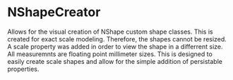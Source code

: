 # NShapeCreator
Allows for the visual creation of NShape custom shape classes.
This is created for exact scale modeling.
Therefore, the shapes cannot be resized.
A scale property was added in order to view the shape in a differrent size.
All measuremnts are floating point millimeter sizes.
This is designed to easily create scale shapes and allow for the simple addition of persistable properties.
